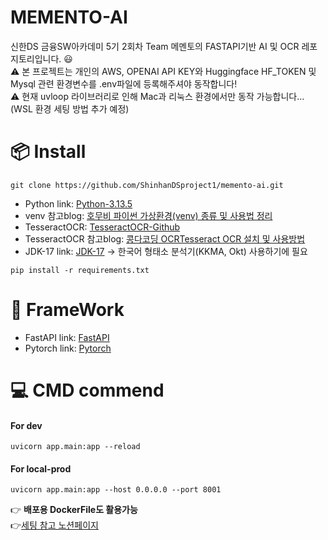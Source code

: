 ﻿# MEMENTO-AI
신한DS 금융SW아카데미 5기 2회차 Team 메멘토의 FASTAPI기반 AI 및 OCR 레포지토리입니다. :smiley: <br>
:warning: 본 프로젝트는 개인의 AWS, OPENAI API KEY와 Huggingface HF_TOKEN 및 Mysql 관련 환경변수를 .env파일에 등록해주셔야 동작합니다! <br>
:warning: 현재 uvloop 라이브러리로 인해 Mac과 리눅스 환경에서만 동작 가능합니다...(WSL 환경 세팅 방법 추가 예정)
# 📦 Install
```
git clone https://github.com/ShinhanDSproject1/memento-ai.git
```
- Python link: [Python-3.13.5][PythonLink]
- venv 참고blog: [호무비 파이썬 가상환경(venv) 종류 및 사용법 정리][VenvLink]
- TesseractOCR: [TesseractOCR-Github][TesseractOCRLink]
- TesseractOCR 참고blog: [콩다코딩 OCRTesseract OCR 설치 및 사용방법][TesseractHelpLink]
- JDK-17 link: [JDK-17][JDK-17Link] -> 한국어 형태소 분석기(KKMA, Okt) 사용하기에 필요
```
pip install -r requirements.txt
```
# 🚀 FrameWork
- FastAPI link: [FastAPI][FastAPILink]
- Pytorch link: [Pytorch][PytorchLink]

[PythonLink]: https://www.python.org/downloads/release/python-3135/
[VenvLink]: https://homubee.tistory.com/38
[TesseractOCRLink]: https://github.com/UB-Mannheim/tesseract/wiki
[TesseractHelpLink]: https://kongda.tistory.com/93
[FastAPILink]: https://fastapi.tiangolo.com/ko/
[JDK-17Link]: https://www.oracle.com/java/technologies/javase/jdk17-archive-downloads.html
[PytorchLink]: https://pytorch.org/get-started/locally/
# :computer: CMD commend
#### For dev
```
uvicorn app.main:app --reload
```
#### For local-prod
```
uvicorn app.main:app --host 0.0.0.0 --port 8001
```

👉 **배포용 DockerFile도 활용가능** <br>
👉[세팅 참고 노션페이지][NotionLink]

[NotionLink]: https://unleashed-loan-37c.notion.site/?source=copy_link






